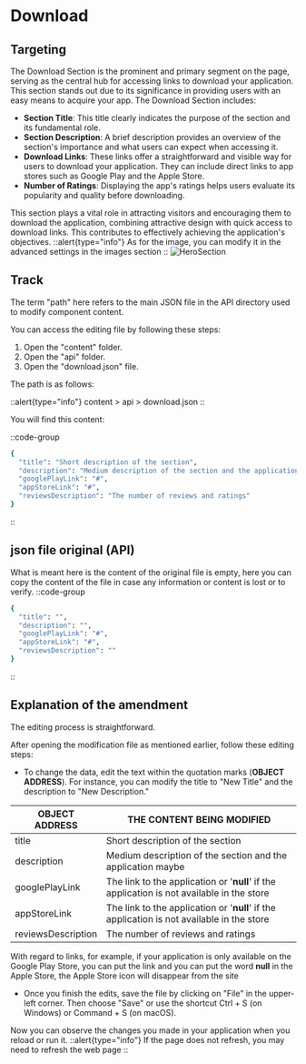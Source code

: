# Download
## Targeting
The Download Section is the prominent and primary segment on the page, serving as the central hub for accessing links to download your application. This section stands out due to its significance in providing users with an easy means to acquire your app. The Download Section includes:

- **Section Title**: This title clearly indicates the purpose of the section and its fundamental role.
- **Section Description**: A brief description provides an overview of the section's importance and what users can expect when accessing it.
- **Download Links**: These links offer a straightforward and visible way for users to download your application. They can include direct links to app stores such as Google Play and the Apple Store.
- **Number of Ratings**: Displaying the app's ratings helps users evaluate its popularity and quality before downloading.

This section plays a vital role in attracting visitors and encouraging them to download the application, combining attractive design with quick access to download links. This contributes to effectively achieving the application's objectives.
::alert{type="info"}
As for the image, you can modify it in the advanced settings in the images section
::
![HeroSection](/img/download.jpg "Title")
## Track
The term "path" here refers to the main JSON file in the API directory used to modify component content.

You can access the editing file by following these steps:

1. Open the "content" folder.
2. Open the "api" folder.
3. Open the "download.json" file.

The path is as follows:

::alert{type="info"}
content > api > download.json
::

You will find this content:

::code-group
  ```bash [content > api > download.json]
  {
    "title": "Short description of the section",
    "description": "Medium description of the section and the application maybe",
    "googlePlayLink": "#",
    "appStoreLink": "#",
    "reviewsDescription": "The number of reviews and ratings"
  }
  ```
::

## json file original (API)
What is meant here is the content of the original file is empty, here you can copy the content of the file in case any information or content is lost or to verify.
::code-group
  ```bash [download.json]
  {
    "title": "",
    "description": "",
    "googlePlayLink": "#",
    "appStoreLink": "#",
    "reviewsDescription": ""
  }
  ```
::
## Explanation of the amendment
The editing process is straightforward.

After opening the modification file as mentioned earlier, follow these editing steps:

- To change the data, edit the text within the quotation marks (**OBJECT ADDRESS**). For instance, you can modify the title to "New Title" and the description to "New Description."

|OBJECT ADDRESS   | THE CONTENT BEING MODIFIED  |
| ------------ | ------------ |
| title  | Short description of the section  |
| description  | Medium description of the section and the application maybe  |
| googlePlayLink  | The link to the application or '**null**' if the application is not available in the store  |
| appStoreLink  | The link to the application or '**null**' if the application is not available in the store  |
| reviewsDescription  | The number of reviews and ratings  |

With regard to links, for example, if your application is only available on the Google Play Store, you can put the link and you can put the word **null** in the Apple Store, the Apple Store icon will disappear from the site

- Once you finish the edits, save the file by clicking on "File" in the upper-left corner. Then choose "Save" or use the shortcut Ctrl + S (on Windows) or Command + S (on macOS).

Now you can observe the changes you made in your application when you reload or run it.
::alert{type="info"}
If the page does not refresh, you may need to refresh the web page
::

